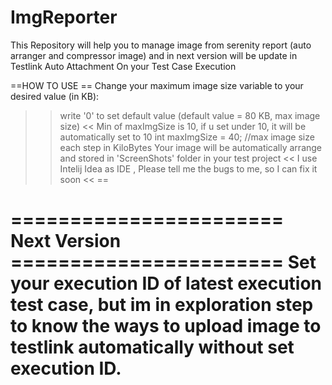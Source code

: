 # ImgReporter
This Repository will help you to manage image from serenity report (auto arranger and compressor image) and in next version will be update in Testlink Auto Attachment On your Test Case Execution

==HOW TO USE ==
Change your maximum image size variable to your desired value (in KB):
>> write '0' to set default value (default value = 80 KB, max image size) <<
>> Min of maxImgSize is 10, if u set under 10, it will be automatically set to 10
>> int maxImgSize = 40; //max image size each step in KiloBytes
>> Your image will be automatically arrange and stored in 'ScreenShots' folder in your test project <<
>> I use Intelij Idea as IDE , Please tell me the bugs to me, so I can fix it soon <<
==

======================= Next Version =======================
Set your execution ID of latest execution test case, but im in exploration step to know the ways to upload image to testlink automatically without set execution ID.
============================================================
